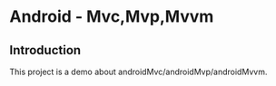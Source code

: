 # Android - Mvc,Mvp,Mvvm

## Introduction
This project is a demo about androidMvc/androidMvp/androidMvvm.


